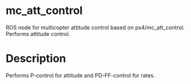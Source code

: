 # mc_att_control
ROS node for multicopter attitude control based on px4/mc_att_control. Performs attitude control.

# Description
Performs P-control for attitude and PD-FF-control for rates.
